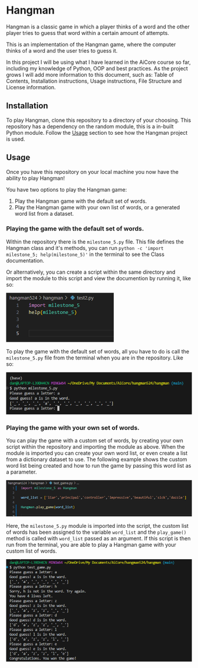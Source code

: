 # Hangman
Hangman is a classic game in which a player thinks of a word and the other player tries to guess that word within a certain amount of attempts.

This is an implementation of the Hangman game, where the computer thinks of a word and the user tries to guess it. 

In this project I will be using what I have learned in the AiCore course so far, including my knowledge of Python, OOP and best practices. As the project grows I will add more information to this document, such as: Table of Contents, Installation instructions, Usage instructions, File Structure and License information.

## Installation
To play Hangman, clone this repository to a directory of your choosing. This repository has a dependency on the random module, this is a in-built Python module.
Follow the [Usage](#usage) section to see how the Hangman project is used.

## Usage
Once you have this repository on your local machine you now have the ability to play Hangman!

You have two options to play the Hangman game:
1. Play the Hangman game with the default set of words.
2. Play the Hangman game with your own list of words, or a generated word list from a dataset.

### Playing the game with the default set of words.
Within the repository there is the ``` milestone_5.py ``` file. This file defines the Hangman class and it's methods, you can run ``` python -c 'import milestone_5; help(milestone_5)' ``` in the terminal to see the Class documentation.

Or alternatively, you can create a script within the same directory and import the module to this script and view the documention by running it, like so:

![](/pictures/HangmanImportScreen.png)

To play the game with the default set of words, all you have to do is call the ``` milestone_5.py ``` file from the terminal when you are in the repository. Like so:

![](/pictures/PlayHangmanDefaultScreen.png)

### Playing the game with your own set of words.
You can play the game with a custom set of words, by creating your own script within the repository and importing the module as above.
When the module is imported you can create your own word list, or even create a list from a dictionary dataset to use.
The following example shows the custom word list being created and how to run the game by passing this word list as a parameter.

![](/pictures/PlayHangmanCustomList.png)

Here, the ```milestone_5.py``` module is imported into the script, the custom list of words has been assigned to the variable ```word_list``` and the ```play_game()``` method is called with ```word_list``` passed as an argument. If this script is then run from the terminal, you are able to play a Hangman game with your custom list of words.

![](/pictures/CustomHangmanGame.png)
